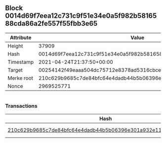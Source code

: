 ## Block 0014d69f7eea12c731c9f51e34e0a5f982b5816588cda86a2fe557f55fbb3e65

Attribute | Value
--- | ---
Height | 37909
Hash | 0014d69f7eea12c731c9f51e34e0a5f982b5816588cda86a2fe557f55fbb3e65
Timestamp | 2021-04-24T21:37:50+00:00
Target | 00254142f49eaaa504dc75712e8378ad5316cbcead634704b3734b6271167cc4
Merke root | 210c629b9685c7de84bfc64e4dadb44b5b06396e301a932e119632a5585fe6ab
Nonce | 2969525771

```

```

### Transactions

Hash | Amount
--- | ---
[210c629b9685c7de84bfc64e4dadb44b5b06396e301a932e119632a5585fe6ab](210c629b9685c7de84bfc64e4dadb44b5b06396e301a932e119632a5585fe6ab.md) | 10.00000000 SKEPTI 
